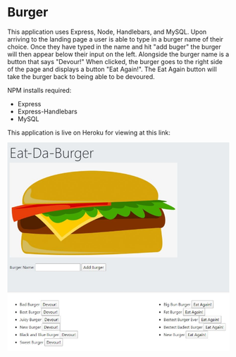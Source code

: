 # Burger

This application uses Express, Node, Handlebars, and MySQL. Upon arriving to the landing page a user is able to type in a burger name of their choice. Once they have typed in the name and hit "add buger" the burger will then appear below their input on the left. Alongside the burger name is a button that says "Devour!" When clicked, the burger goes to the right side of the page and displays a button "Eat Again!". The Eat Again button will take the burger back to being able to be devoured. 

NPM installs required: 

* Express
* Express-Handlebars
* MySQL

This application is live on Heroku for viewing at this link:


![Screenshot of Application](public/assets/img/Burger-App-Screenshot.JPG)
